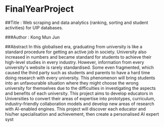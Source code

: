 # FinalYearProject

##Title : Web scraping and data analytics (ranking, sorting and student
activities) for UIP databases. 

###Author : Kong Mun Jun

##Abstract
In this globalised era, graduating from university is like a standard procedure for getting an active job in society. University also increased in numbers and became standard for students to achieve their high-level studies in every industry. However, information from every university's website is rarely standardised. Some even fragmented, which caused the third party such as students and parents to have a hard time doing research with every university. This phenomenon will bring students into an unfavourable situation where they might choose the wrong university for themselves due to the difficulties in investigating the aspects and benefits of each university. This project aims to develop educators in Universities to convert their areas of expertise into prototypes, curriculum, industry-friendly collaboration models and develop new areas of research with AI-enabled engines. This project will discover each educator and his/her specialisation and achievement, then create a personalised AI expert syst
